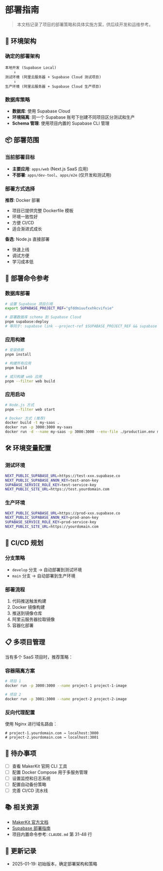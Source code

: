 # 部署指南

> 本文档记录了项目的部署策略和具体实施方案，供后续开发和运维参考。

## 🎯 环境架构

### 确定的部署架构
```
本地开发 (Supabase Local)
    ↓
测试环境 (阿里云服务器 + Supabase Cloud 测试项目)
    ↓  
生产环境 (阿里云服务器 + Supabase Cloud 生产项目)
```

### 数据库策略
- **数据库**: 使用 Supabase Cloud
- **环境隔离**: 同一个 Supabase 账号下创建不同项目区分测试和生产
- **Schema 管理**: 使用项目内置的 Supabase CLI 管理

## 📦 部署范围

### 当前部署目标
- **主要应用**: `apps/web` (Next.js SaaS 应用)
- **不部署**: `apps/dev-tool`、`apps/e2e` (仅开发和测试用)

### 部署方式选择
**推荐**: Docker 部署
- 项目已提供完整 Dockerfile 模板
- 环境一致性好
- 方便 CI/CD
- 适合渐进式成长

**备选**: Node.js 直接部署
- 快速上线
- 调试方便
- 学习成本低

## 🚀 部署命令参考

### 数据库部署
```bash
# 设置 Supabase 项目引用
export SUPABASE_PROJECT_REF="gfddmiuufxxhkcvifvie"

# 部署数据库 schema 到 Supabase Cloud
pnpm supabase:deploy
# 等同于: supabase link --project-ref $SUPABASE_PROJECT_REF && supabase db push
```

### 应用构建
```bash
# 安装依赖
pnpm install

# 构建所有应用
pnpm build

# 或只构建 web 应用
pnpm --filter web build
```

### 应用启动
```bash
# Node.js 方式
pnpm --filter web start

# Docker 方式 (推荐)
docker build -t my-saas .
docker run -p 3000:3000 my-saas
docker run -d --name my-saas -p 3000:3000 --env-file ./production.env my-saas
```

## 🛠 环境变量配置

### 测试环境
```bash
NEXT_PUBLIC_SUPABASE_URL=https://test-xxx.supabase.co
NEXT_PUBLIC_SUPABASE_ANON_KEY=test-anon-key
SUPABASE_SERVICE_ROLE_KEY=test-service-key
NEXT_PUBLIC_SITE_URL=https://test.yourdomain.com
```

### 生产环境
```bash
NEXT_PUBLIC_SUPABASE_URL=https://prod-xxx.supabase.co
NEXT_PUBLIC_SUPABASE_ANON_KEY=prod-anon-key
SUPABASE_SERVICE_ROLE_KEY=prod-service-key
NEXT_PUBLIC_SITE_URL=https://yourdomain.com
```

## 🔄 CI/CD 规划

### 分支策略
- `develop` 分支 → 自动部署到测试环境
- `main` 分支 → 自动部署到生产环境

### 部署流程
1. 代码推送触发构建
2. Docker 镜像构建
3. 推送到镜像仓库
4. 阿里云服务器拉取镜像
5. 容器化部署

## 📋 多项目管理

当有多个 SaaS 项目时，推荐策略：

### 容器隔离方案
```bash
# 项目 1
docker run -p 3000:3000 --name project-1 project-1-image

# 项目 2  
docker run -p 3001:3000 --name project-2 project-2-image
```

### 反向代理配置
使用 Nginx 进行域名路由：
```nginx
# project-1.yourdomain.com → localhost:3000
# project-2.yourdomain.com → localhost:3001
```

## 🔧 待办事项

- [ ] 查看 MakerKit 官网 CLI 工具
- [ ] 配置 Docker Compose 用于多服务管理
- [ ] 设置监控和日志系统
- [ ] 配置自动备份策略
- [ ] 完善 CI/CD 流水线

## 📚 相关资源

- [MakerKit 官方文档](https://makerkit.dev/docs)
- [Supabase 部署指南](https://supabase.com/docs/guides/platform/deploy)
- 项目内置命令参考: `CLAUDE.md` 第 31-48 行

## 📝 更新记录

- 2025-01-19: 初始版本，确定部署架构和策略